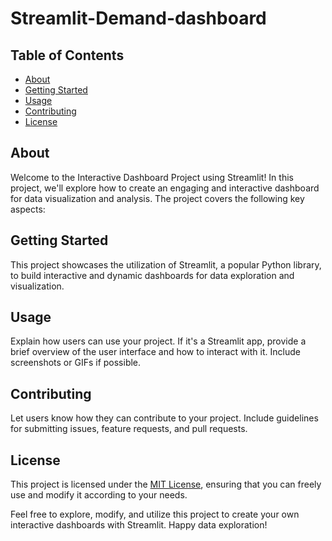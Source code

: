 # Streamlit-Demand-dashboard

## Table of Contents
- [About](#about)
- [Getting Started](#getting-started)
- [Usage](#usage)
- [Contributing](#contributing)
- [License](#license)

## About
Welcome to the Interactive Dashboard Project using Streamlit! In this project, we'll explore how to create an engaging and interactive dashboard for data visualization and analysis. The project covers the following key aspects:

## Getting Started
This project showcases the utilization of Streamlit, a popular Python library, to build interactive and dynamic dashboards for data exploration and visualization.

## Usage
Explain how users can use your project. If it's a Streamlit app, provide a brief overview of the user interface and how to interact with it. Include screenshots or GIFs if possible.

## Contributing
Let users know how they can contribute to your project. Include guidelines for submitting issues, feature requests, and pull requests.

## License
This project is licensed under the [MIT License](LICENSE), ensuring that you can freely use and modify it according to your needs.

Feel free to explore, modify, and utilize this project to create your own interactive dashboards with Streamlit. Happy data exploration!
